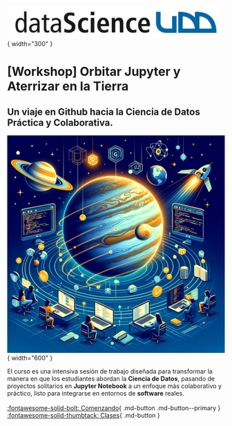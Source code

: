 ![Logo](assets/images/logo-ids.png){ width="300" }

# [Workshop] Orbitar Jupyter y Aterrizar en la Tierra

## Un viaje en Github hacia la Ciencia de Datos Práctica y Colaborativa.

![portada](assets/images/introduccion.png){ width="600" }

El curso es una intensiva sesión de trabajo diseñada para transformar la manera en que los estudiantes abordan la **Ciencia de Datos**, pasando de proyectos solitarios en **Jupyter Notebook** a un enfoque más colaborativo y práctico, listo para integrarse en entornos de **software** reales.
<br>
<br>
[:fontawesome-solid-bolt: Comenzando](welcome.md){ .md-button .md-button--primary } [:fontawesome-solid-thumbtack: Clases](material/index.md){ .md-button }